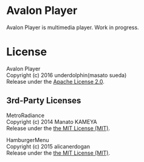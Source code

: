 # Avalon Player

Avalon Player is multimedia player. Work in progress.

# License

Avalon Player  
Copyright (c) 2016 underdolphin(masato sueda)  
Release under the [Apache License 2.0](https://github.com/underdolphin/AvalonPlayer/blob/master/LICENSE-2.0.txt).

## 3rd-Party Licenses

MetroRadiance  
Copyright (c) 2014 Manato KAMEYA  
Release under the [the MIT License (MIT)](https://github.com/Grabacr07/MetroRadiance/blob/develop/LICENSE.txt).  

HamburgerMenu  
Copyright (c) 2015 alicanerdogan  
Release under the [the MIT License (MIT)](https://github.com/alicanerdogan/HamburgerMenu/blob/master/LICENSE).